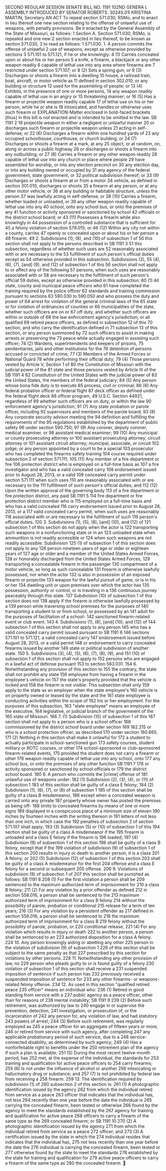 SECOND REGULAR SESSION
SENATE BILL NO. 1191
102ND GENERA L ASSEMBLY
INTRODUCED BY SENATOR ROBERTS.
3024S.01I KRISTINA MARTIN, Secretary
AN ACT
To repeal section 571.030, RSMo, and to enact in lieu thereof one new section relating to the
offense of unlawful use of weapons, with penalty provisions.
Be it enacted by the General Assembly of the State of Missouri, as follows:
1 Section A. Section 571.030, RSMo, is repealed and one new
2 section enacted in lieu thereof, to be known as section 571.030,
3 to read as follows:
1 571.030. 1. A person commits the offense of unlawful
2 use of weapons, except as otherwise provided by sections
3 571.101 to 571.121, if he or she knowingly:
4 (1) Carries concealed upon or about his or her person
5 a knife, a firearm, a blackjack or any other weapon readily
6 capable of lethal use into any area where firearms are
7 restricted under section 571.107; or
8 (2) Sets a spring gun; or
9 (3) Discharges or shoots a firearm into a dwelling
10 house, a railroad train, boat, aircraft, or motor vehicle as
11 defined in section 302.010, or any building or structure
12 used for the assembling of people; or
13 (4) Exhibits, in the presence of one or more persons,
14 any weapon readily capable of lethal use in an angry or
15 threatening manner; or
16 (5) Has a firearm or projectile weapon readily capable
17 of lethal use on his or her person, while he or she is
18 intoxicated, and handles or otherwise uses such firearm or
EXPLANATION-Matter enclosed in bold-faced brackets [thus] in this bill is not enacted
and is intended to be omitted in the law.
SB 1191 2
19 projectile weapon in either a negligent or unlawful manner
20 or discharges such firearm or projectile weapon unless
21 acting in self-defense; or
22 (6) Discharges a firearm within one hundred yards of
23 any occupied schoolhouse, courthouse, or church building; or
24 (7) Discharges or shoots a firearm at a mark, at any
25 object, or at random, on, along or across a public highway
26 or discharges or shoots a firearm into any outbuilding; or
27 (8) Carries a firearm or any other weapon readily
28 capable of lethal use into any church or place where people
29 have assembled for worship, or into any election precinct on
30 any election day, or into any building owned or occupied by
31 any agency of the federal government, state government, or
32 political subdivision thereof; or
33 (9) Discharges or shoots a firearm at or from a motor
34 vehicle, as defined in section 301.010, discharges or shoots
35 a firearm at any person, or at any other motor vehicle, or
36 at any building or habitable structure, unless the person
37 was lawfully acting in self-defense; or
38 (10) Carries a firearm, whether loaded or unloaded, or
39 any other weapon readily capable of lethal use into any
40 school, onto any school bus, or onto the premises of any
41 function or activity sponsored or sanctioned by school
42 officials or the district school board; or
43 (11) Possesses a firearm while also knowingly in
44 possession of a controlled substance that is sufficient for
45 a felony violation of section 579.015; or
46 (12) Within any city not within a county, carries
47 openly or concealed upon or about his or her person a
48 firearm.
49 2. Subdivisions (1), (8), and (10) of subsection 1 of
50 this section shall not apply to the persons described in
SB 1191 3
51 this subsection, regardless of whether such uses are
52 reasonably associated with or are necessary to the
53 fulfillment of such person's official duties except as
54 otherwise provided in this subsection. Subdivisions (3),
55 (4), (6), (7), [and] (9), and (12) of subsection 1 of this
56 section shall not apply to or affect any of the following
57 persons, when such uses are reasonably associated with or
58 are necessary to the fulfillment of such person's official
59 duties, except as otherwise provided in this subsection:
60 (1) All state, county and municipal peace officers who
61 have completed the training required by the police officer
62 standards and training commission pursuant to sections
63 590.030 to 590.050 and who possess the duty and power of
64 arrest for violation of the general criminal laws of the
65 state or for violation of ordinances of counties or
66 municipalities of the state, whether such officers are on or
67 off duty, and whether such officers are within or outside of
68 the law enforcement agency's jurisdiction, or all qualified
69 retired peace officers, as defined in subsection 12 of this
70 section, and who carry the identification defined in
71 subsection 13 of this section, or any person summoned by
72 such officers to assist in making arrests or preserving the
73 peace while actually engaged in assisting such officer;
74 (2) Wardens, superintendents and keepers of prisons,
75 penitentiaries, jails and other institutions for the
76 detention of persons accused or convicted of crime;
77 (3) Members of the Armed Forces or National Guard
78 while performing their official duty;
79 (4) Those persons vested by Article V, Section 1 of
80 the Constitution of Missouri with the judicial power of the
81 state and those persons vested by Article III of the
SB 1191 4
82 Constitution of the United States with the judicial power of
83 the United States, the members of the federal judiciary;
84 (5) Any person whose bona fide duty is to execute
85 process, civil or criminal;
86 (6) Any federal probation officer or federal flight
87 deck officer as defined under the federal flight deck
88 officer program, 49 U.S.C. Section 44921, regardless of
89 whether such officers are on duty, or within the law
90 enforcement agency's jurisdiction;
91 (7) Any state probation or parole officer, including
92 supervisors and members of the parole board;
93 (8) Any corporate security advisor meeting the
94 definition and fulfilling the requirements of the
95 regulations established by the department of public safety
96 under section 590.750;
97 (9) Any coroner, deputy coroner, medical examiner, or
98 assistant medical examiner;
99 (10) Any municipal or county prosecuting attorney or
100 assistant prosecuting attorney; circuit attorney or
101 assistant circuit attorney; municipal, associate, or circuit
102 judge; or any person appointed by a court to be a special
103 prosecutor who has completed the firearms safety training
104 course required under subsection 2 of section 571.111;
105 (11) Any member of a fire department or fire
106 protection district who is employed on a full-time basis as
107 a fire investigator and who has a valid concealed carry
108 endorsement issued prior to August 28, 2013, or a valid
109 concealed carry permit under section 571.111 when such uses
110 are reasonably associated with or are necessary to the
111 fulfillment of such person's official duties; and
112 (12) Upon the written approval of the governing body
113 of a fire department or fire protection district, any paid
SB 1191 5
114 fire department or fire protection district member who is
115 employed on a full-time basis and who has a valid concealed
116 carry endorsement issued prior to August 28, 2013, or a
117 valid concealed carry permit, when such uses are reasonably
118 associated with or are necessary to the fulfillment of such
119 person's official duties.
120 3. Subdivisions (1), (5), (8), [and] (10), and (12) of
121 subsection 1 of this section do not apply when the actor is
122 transporting such weapons in a nonfunctioning state or in an
123 unloaded state when ammunition is not readily accessible or
124 when such weapons are not readily accessible. Subdivision
125 (1) of subsection 1 of this section does not apply to any
126 person nineteen years of age or older or eighteen years of
127 age or older and a member of the United States Armed Forces,
128 or honorably discharged from the United States Armed Forces,
129 transporting a concealable firearm in the passenger
130 compartment of a motor vehicle, so long as such concealable
131 firearm is otherwise lawfully possessed, nor when the actor
132 is also in possession of an exposed firearm or projectile
133 weapon for the lawful pursuit of game, or is in his or her
134 dwelling unit or upon premises over which the actor has
135 possession, authority or control, or is traveling in a
136 continuous journey peaceably through this state.
137 Subdivision (10) of subsection 1 of this section does not
138 apply if the firearm is otherwise lawfully possessed by a
139 person while traversing school premises for the purposes of
140 transporting a student to or from school, or possessed by an
141 adult for the purposes of facilitation of a school-
142 sanctioned firearm-related event or club event.
143 4. Subdivisions (1), (8), [and] (10), and (12) of
144 subsection 1 of this section shall not apply to any person
145 who has a valid concealed carry permit issued pursuant to
SB 1191 6
146 sections 571.101 to 571.121, a valid concealed carry
147 endorsement issued before August 28, 2013, or a valid permit
148 or endorsement to carry concealed firearms issued by another
149 state or political subdivision of another state.
150 5. Subdivisions (3), (4), (5), (6), (7), (8), (9), and
151 (10) of subsection 1 of this section shall not apply to
152 persons who are engaged in a lawful act of defense pursuant
153 to section 563.031.
154 6. Notwithstanding any provision of this section to
155 the contrary, the state shall not prohibit any state
156 employee from having a firearm in the employee's vehicle on
157 the state's property provided that the vehicle is locked and
158 the firearm is not visible. This subsection shall only
159 apply to the state as an employer when the state employee's
160 vehicle is on property owned or leased by the state and the
161 state employee is conducting activities within the scope of
162 his or her employment. For the purposes of this subsection,
163 "state employee" means an employee of the executive,
164 legislative, or judicial branch of the government of the
165 state of Missouri.
166 7. (1) Subdivision (10) of subsection 1 of this
167 section shall not apply to a person who is a school officer
168 commissioned by the district school board under section
169 162.215 or who is a school protection officer, as described
170 under section 160.665.
171 (2) Nothing in this section shall make it unlawful for
172 a student to actually participate in school-sanctioned gun
173 safety courses, student military or ROTC courses, or other
174 school-sponsored or club-sponsored firearm-related events,
175 provided the student does not carry a firearm or other
176 weapon readily capable of lethal use into any school, onto
177 any school bus, or onto the premises of any other function
SB 1191 7
178 or activity sponsored or sanctioned by school officials or
179 the district school board.
180 8. A person who commits the [crime] offense of
181 unlawful use of weapons under:
182 (1) Subdivision (2), (3), (4), or (11) of subsection 1
183 of this section shall be guilty of a class E felony;
184 (2) Subdivision (1), (6), (7), or (8) of subsection 1
185 of this section shall be guilty of a class B misdemeanor,
186 except when a concealed weapon is carried onto any private
187 property whose owner has posted the premises as being off-
188 limits to concealed firearms by means of one or more signs
189 displayed in a conspicuous place of a minimum size of eleven
190 inches by fourteen inches with the writing thereon in
191 letters of not less than one inch, in which case the
192 penalties of subsection 2 of section 571.107 shall apply;
193 (3) Subdivision (5) or (10) of subsection 1 of this
194 section shall be guilty of a class A misdemeanor if the
195 firearm is unloaded and a class E felony if the firearm is
196 loaded;
197 (4) Subdivision (9) of subsection 1 of this section
198 shall be guilty of a class B felony, except that if the
199 violation of subdivision (9) of subsection 1 of this section
200 results in injury or death to another person, it is a class
201 A felony; or
202 (5) Subdivision (12) of subsection 1 of this section
203 shall be guilty of a class A misdemeanor for the first
204 offense and a class E felony for a second or subsequent
205 offense.
206 9. Violations of subdivision (9) of subsection 1 of
207 this section shall be punished as follows:
SB 1191 8
208 (1) For the first violation a person shall be
209 sentenced to the maximum authorized term of imprisonment for
210 a class B felony;
211 (2) For any violation by a prior offender as defined
212 in section 558.016, a person shall be sentenced to the
213 maximum authorized term of imprisonment for a class B felony
214 without the possibility of parole, probation or conditional
215 release for a term of ten years;
216 (3) For any violation by a persistent offender as
217 defined in section 558.016, a person shall be sentenced to
218 the maximum authorized term of imprisonment for a class B
219 felony without the possibility of parole, probation, or
220 conditional release;
221 (4) For any violation which results in injury or death
222 to another person, a person shall be sentenced to an
223 authorized disposition for a class A felony.
224 10. Any person knowingly aiding or abetting any other
225 person in the violation of subdivision (9) of subsection 1
226 of this section shall be subject to the same penalty as that
227 prescribed by this section for violations by other persons.
228 11. Notwithstanding any other provision of law, no
229 person who pleads guilty to or is found guilty of a felony
230 violation of subsection 1 of this section shall receive a
231 suspended imposition of sentence if such person has
232 previously received a suspended imposition of sentence for
233 any other firearms- or weapons-related felony offense.
234 12. As used in this section "qualified retired peace
235 officer" means an individual who:
236 (1) Retired in good standing from service with a
237 public agency as a peace officer, other than for reasons of
238 mental instability;
SB 1191 9
239 (2) Before such retirement, was authorized by law to
240 engage in or supervise the prevention, detection,
241 investigation, or prosecution of, or the incarceration of
242 any person for, any violation of law, and had statutory
243 powers of arrest;
244 (3) Before such retirement, was regularly employed as
245 a peace officer for an aggregate of fifteen years or more,
246 or retired from service with such agency, after completing
247 any applicable probationary period of such service, due to a
248 service-connected disability, as determined by such agency;
249 (4) Has a nonforfeitable right to benefits under the
250 retirement plan of the agency if such a plan is available;
251 (5) During the most recent twelve-month period, has
252 met, at the expense of the individual, the standards for
253 training and qualification for active peace officers to
254 carry firearms;
255 (6) Is not under the influence of alcohol or another
256 intoxicating or hallucinatory drug or substance; and
257 (7) Is not prohibited by federal law from receiving a
258 firearm.
259 13. The identification required by subdivision (1) of
260 subsection 2 of this section is:
261 (1) A photographic identification issued by the agency
262 from which the individual retired from service as a peace
263 officer that indicates that the individual has, not less
264 recently than one year before the date the individual is
265 carrying the concealed firearm, been tested or otherwise
266 found by the agency to meet the standards established by the
267 agency for training and qualification for active peace
268 officers to carry a firearm of the same type as the
269 concealed firearm; or
SB 1191 10
270 (2) A photographic identification issued by the agency
271 from which the individual retired from service as a peace
272 officer; and
273 (3) A certification issued by the state in which the
274 individual resides that indicates that the individual has,
275 not less recently than one year before the date the
276 individual is carrying the concealed firearm, been tested or
277 otherwise found by the state to meet the standards
278 established by the state for training and qualification for
279 active peace officers to carry a firearm of the same type as
280 the concealed firearm.
